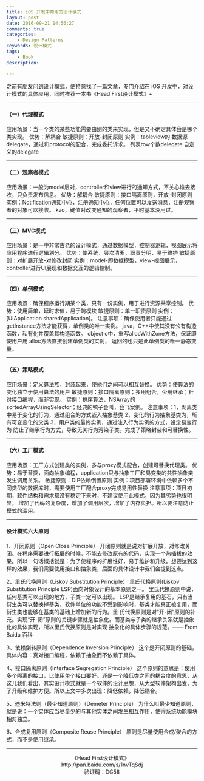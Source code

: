 ```yaml
---
title: iOS 开发中常用的设计模式
layout: post
date: 2016-09-21 14:56:27
comments: true
categories:
	- Design Patterns
keywords: 设计模式
tags:
	- Book
description: 

---
```


之前有朋友问到设计模式，便特意找了一篇文章，专门介绍在 iOS 开发中，对设计模式的具体应用，同时推荐一本书《Head First设计模式》~                                

<!-- more -->
------
#### （一）代理模式

应用场景：当一个类的某些功能需要由别的类来实现，但是又不确定具体会是哪个类实现。
优势：解耦合
敏捷原则：开放-封闭原则
实例：tableview的 数据源delegate，通过和protocol的配合，完成委托诉求。
列表row个数delegate
自定义的delegate

-----


#### （二）观察者模式
应用场景：一般为model层对，controller和view进行的通知方式，不关心谁去接收，只负责发布信息。
优势：解耦合
敏捷原则：接口隔离原则，开放-封闭原则
实例：Notification通知中心，注册通知中心，任何位置可以发送消息，注册观察者的对象可以接收。
kvo，键值对改变通知的观察者，平时基本没用过。


-----

#### （三）MVC模式
应用场景：是一中非常古老的设计模式，通过数据模型，控制器逻辑，视图展示将应用程序进行逻辑划分。
优势：使系统，层次清晰，职责分明，易于维护
敏捷原则：对扩展开放-对修改封闭
实例：model-即数据模型，view-视图展示，controller进行UI展现和数据交互的逻辑控制。

-----


#### （四）单例模式
应用场景：确保程序运行期某个类，只有一份实例，用于进行资源共享控制。
优势：使用简单，延时求值，易于跨模块
敏捷原则：单一职责原则
实例：[UIApplication sharedApplication]。
注意事项：确保使用者只能通过 getInstance方法才能获得，单例类的唯一实例。
java，C++中使其没有公有构造函数，私有化并覆盖其构造函数。
object c中，重写allocWithZone方法，保证即使用户用 alloc方法直接创建单例类的实例，
返回的也只是此单例类的唯一静态变量。

-----


#### （五）策略模式
应用场景：定义算法族，封装起来，使他们之间可以相互替换。
优势：使算法的变化独立于使用算法的用户
敏捷原则：接口隔离原则；多用组合，少用继承；针对接口编程，而非实现。
实例：排序算法，NSArray的sortedArrayUsingSelector；经典的鸭子会叫，会飞案例。
注意事项：1，剥离类中易于变化的行为，通过组合的方式嵌入抽象基类
2，变化的行为抽象基类为，所有可变变化的父类
3，用户类的最终实例，通过注入行为实例的方式，设定易变行为
防止了继承行为方式，导致无关行为污染子类。完成了策略封装和可替换性。

-----


#### （六）工厂模式
应用场景：工厂方式创建类的实例，多与proxy模式配合，创建可替换代理类。
优势：易于替换，面向抽象编程，application只与抽象工厂和易变类的共性抽象类发生调用关系。
敏捷原则：DIP依赖倒置原则
实例：项目部署环境中依赖多个不同类型的数据库时，需要使用工厂配合proxy完成易用性替换
注意事项：项目初期，软件结构和需求都没有稳定下来时，不建议使用此模式，因为其劣势也很明显，
增加了代码的复杂度，增加了调用层次，增加了内存负担。所以要注意防止模式的滥用。

-----
#### 设计模式六大原则
1、开闭原则（Open Close Principle）
开闭原则就是说对扩展开放，对修改关闭。在程序需要进行拓展的时候，不能去修改原有的代码，实现一个热插拔的效果。所以一句话概括就是：为了使程序的扩展性好，易于维护和升级。想要达到这样的效果，我们需要使用接口和抽象类，后面的具体设计中我们会提到这点。

2、里氏代换原则（Liskov Substitution Principle）
里氏代换原则(Liskov Substitution Principle LSP)面向对象设计的基本原则之一。
里氏代换原则中说，任何基类可以出现的地方，子类一定可以出现。
LSP是继承复用的基石，只有当衍生类可以替换掉基类，软件单位的功能不受到影响时，基类才能真正被复用，而衍生类也能够在基类的基础上增加新的行为。里
氏代换原则是对“开-闭”原则的补充。实现“开-闭”原则的关键步骤就是抽象化。而基类与子类的继承关系就是抽象化的具体实现，所以里氏代换原则是对实现
抽象化的具体步骤的规范。—— From Baidu 百科

3、依赖倒转原则（Dependence Inversion Principle）
这个是开闭原则的基础，具体内容：真对接口编程，依赖于抽象而不依赖于具体。

4、接口隔离原则（Interface Segregation Principle）
这个原则的意思是：使用多个隔离的接口，比使用单个接口要好。还是一个降低类之间的耦合度的意思，从这儿我们看出，其实设计模式就是一个软件的设计思想，从大型软件架构出发，为了升级和维护方便。所以上文中多次出现：降低依赖，降低耦合。

5、迪米特法则（最少知道原则）（Demeter Principle）
为什么叫最少知道原则，就是说：一个实体应当尽量少的与其他实体之间发生相互作用，使得系统功能模块相对独立。

6、合成复用原则（Composite Reuse Principle）
原则是尽量使用合成/聚合的方式，而不是使用继承。

-----

<div align="center">《Head First设计模式》</br>http://pan.baidu.com/s/1nvTqSdj </br>验证码：DG58
<a href="http://pan.baidu.com/s/1nvTqSdj"></a></div>
